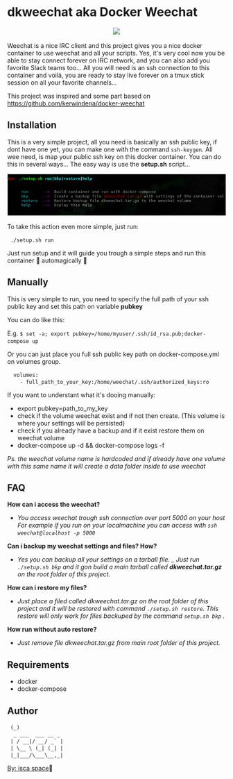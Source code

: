 # dkweechat aka Docker Weechat #


<p align="center">
  <img src="https://github.com/isca0/dkweechat/blob/master/shots/weechat-shot.png"/>
<!-- ![Docker Weechat Tmux](https://github.com/isca0/dkweechat/blob/master/shots/shot.png) --> 
</p>

Weechat is a nice IRC client and this project gives you a nice docker container to use weechat and all your scripts.
Yes, it's very cool now you be able to stay connect forever on IRC network, and you can also add you favorite Slack teams too... All you will need is an ssh connection to this container and voilá,
you are ready to stay live forever on a tmux stick session on all your favorite channels...

This project was inspired and some part based on https://github.com/kerwindena/docker-weechat

## Installation ##

This is a very simple project, all you need is basically an ssh public key, if dont have one yet,
you can make one with the command ```ssh-keygen```.
All wee need, is map your public ssh key on this docker container.
You can do this in several ways... The easy way is use the **setup.sh** script...

<p align="center">
  <img src="https://github.com/isca0/dkweechat/blob/master/shots/setup.png"/>
</p>

To take this action even more simple, just run:

 ```
  ./setup.sh run
 ```

Just run setup and it will guide you trough a simple steps and run this container :crystal_ball: automagically :crystal_ball:


## Manually

This is very simple to run, you need to specify the full path of your ssh public key and set this path on
variable **pubkey**

You can do like this:

E.g. ```$ set -a; export pubkey=/home/myuser/.ssh/id_rsa.pub;docker-compose up```

Or you can just place you full ssh public key path on docker-compose.yml on volumes group.

```
  volumes:
    - full_path_to_your_key:/home/weechat/.ssh/authorized_keys:ro

```

If you want to understant what it's dooing manually:

  * export pubkey=path_to_my_key
  * check if the volume weechat exist and if not  then create. (This volume is where your settings will be persisted)
  * check if you already have a backup and if it exist restore them on weechat volume
  * docker-compose up -d && docker-compose logs -f
  
_Ps. the weechat volume name is hardcoded and if already have one volume with this same name it will create a data folder inside to use weechat_


## FAQ ##

**How can i access the weechat?**

- _You access weechat trough ssh connection over port 5000 on your host_
_For example if you run on your localmachine you can access with ```ssh weechat@localhost -p 5000```_

**Can i backup my weechat settings and files? How?**

- _Yes you can backup all your settings on a tarball file.
_ Just run ```./setup.sh bkp``` and it gon build a main tarball called **dkweechat.tar.gz** on the root folder of this project._

**How can i restore my files?**

- _Just place a filed called dkweechat.tar.gz on the root folder of this project and it will be restored with command ```./setup.sh restore```._
_This restore will only work for files backuped by the command ```setup.sh bkp``` ._

**How run without auto restore?**

- _Just remove file dkweechat.tar.gz from main root folder of this project._


## Requirements ##

 * docker
 * docker-compose

## Author ##


```_               
 (_)              
  _ ___  ___ __ _ 
 | / __|/ __/ _` |
 | \__ \ (_| (_| |
 |_|___/\___\__,_|
 ```
[By: isca space](isca.space):robot:


